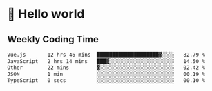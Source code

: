 # 🍻 Hello world

## Weekly Coding Time
<!--START_SECTION:waka-->

```txt
Vue.js       12 hrs 46 mins  ████████████████████▓░░░░   82.79 %
JavaScript   2 hrs 14 mins   ███▓░░░░░░░░░░░░░░░░░░░░░   14.50 %
Other        22 mins         ▓░░░░░░░░░░░░░░░░░░░░░░░░   02.42 %
JSON         1 min           ░░░░░░░░░░░░░░░░░░░░░░░░░   00.19 %
TypeScript   0 secs          ░░░░░░░░░░░░░░░░░░░░░░░░░   00.10 %
```

<!--END_SECTION:waka-->
